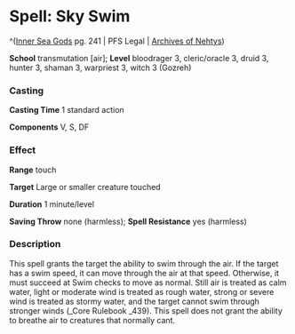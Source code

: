 # Spell: Sky Swim

^([Inner Sea Gods][ss-sky-swim] pg. 241 | PFS Legal | [Archives of Nehtys][sn-sky-swim])

**School** transmutation [air]; **Level** bloodrager 3, cleric/oracle 3, druid 3, hunter 3, shaman 3, warpriest 3, witch 3 (Gozreh)

### Casting

**Casting Time** 1 standard action  

**Components** V, S, DF

### Effect

**Range** touch  

**Target** Large or smaller creature touched  

**Duration** 1 minute/level  

**Saving Throw** none (harmless); **Spell Resistance** yes (harmless)

### Description

This spell grants the target the ability to swim through the air. If the target has a swim speed, it can move through the air at that speed. Otherwise, it must succeed at Swim checks to move as normal. Still air is treated as calm water, light or moderate wind is treated as rough water, strong or severe wind is treated as stormy water, and the target cannot swim through stronger winds (_Core Rulebook _439). This spell does not grant the ability to breathe air to creatures that normally cant.

[ss-sky-swim]: http://paizo.com/products/btpy94wj
[sn-sky-swim]: http://www.archivesofnethys.com/SpellDisplay.aspx?ItemName=Sky%20Swim